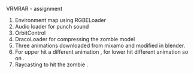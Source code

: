 VRMRAR - assignment 

1. Environment map using RGBELoader
2. Audio loader for punch sound
3. OrbitControl
4. DracoLoader for compressing the zombie model
5. Three animations downloaded from mixamo and modified in blender.
6. For upper hit a different animation , for lower hit different animation so on .
7. Raycasting to hit the zombie .
